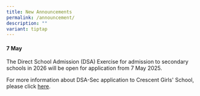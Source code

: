 ```yaml
---
title: New Announcements
permalink: /announcement/
description: ""
variant: tiptap
---
```

<h4>7 May</h4>
<p>The Direct School Admission (DSA) Exercise for admission to secondary
schools in 2026 will be open for application from 7 May 2025.</p>
<p>For more information about DSA-Sec application to Crescent Girls' School,
please click <a href="https://www.crescent.edu.sg/about-cgs/admission/dsa-to-cgs/" rel="noopener nofollow" target="_blank">here</a>.</p>
<p></p>
<p></p>